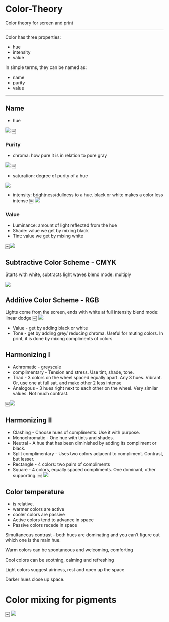 # Color-Theory
Color theory for screen and print
____________

Color has three properties:

* hue 
* intensity 
* value

In simple terms, they can be named as:

* name
* purity
* value

__________

## Name
- hue

![](https://github.com/arjunkhode/Color-Theory/blob/master/color-theory1.png)
￼
### Purity
- chroma: how pure it is in relation to pure gray

![](https://github.com/arjunkhode/Color-Theory/blob/master/color-theory2.png)
￼
- saturation: degree of purity of a hue

![](https://github.com/arjunkhode/Color-Theory/blob/master/color-theory3.png)

- intensity: brightness/dullness to a hue. black or white makes a color less intense
￼
![](https://github.com/arjunkhode/Color-Theory/blob/master/color-theory4.png)

### Value
- Luminance: amount of light reflected from the hue
- Shade: value we get by mixing black
- Tint: value we get by mixing white

￼![](https://github.com/arjunkhode/Color-Theory/blob/master/color-theory5.png)

## Subtractive Color Scheme - CMYK
Starts with white, subtracts light waves
blend mode: multiply

![](https://github.com/arjunkhode/Color-Theory/blob/master/color-theory6.png)

## Additive Color Scheme - RGB
Lights come from the screen, ends with white at full intensity
blend mode: linear dodge
￼
![](https://github.com/arjunkhode/Color-Theory/blob/master/color-theory7.png)

* Value - get by adding black or white
* Tone - get by adding grey/ reducing chroma. Useful for muting colors. In print, it is done by mixing compliments of colors

## Harmonizing I

* Achromatic -  greyscale
* complimentary - Tension and stress. Use tint, shade, tone.
* Triad - 3 colors on the wheel spaced equally apart. Any 3 hues. Vibrant. Or, use one at full sat. and make other 2 less intense
* Analogous - 3 hues right next to each other on the wheel. Very similar values. Not much contrast. 

￼![](https://github.com/arjunkhode/Color-Theory/blob/master/color-theory8.png)

## Harmonizing II

* Clashing - Choose hues of compliments. Use it with purpose.
* Monochromatic - One hue with tints and shades.
* Neutral - A hue that has been diminished by adding its compliment or black. 
* Split complimentary - Uses two colors adjacent to compliment. Contrast, but lesser.
* Rectangle - 4 colors: two pairs of compliments
* Square - 4 colors, equally spaced compliments. One dominant, other supporting.
￼
![](https://github.com/arjunkhode/Color-Theory/blob/master/color-theory9.png)


## Color temperature

- is relative.
- warmer colors are active
- cooler colors are passive
- Active colors tend to advance in space
- Passive colors recede in space

Simultaneous contrast - both hues are dominating and you can’t figure out which one is the main hue.

Warm colors can be spontaneous and welcoming, comforting

Cool colors can be soothing, calming and refreshing

Light colors suggest airiness, rest and open up the space

Darker hues close up space. 

# Color mixing for pigments
￼
![](https://github.com/arjunkhode/Color-Theory/blob/master/color-theory-10.png)
